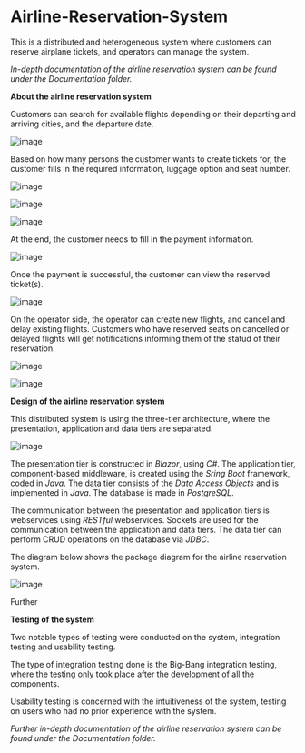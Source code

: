 # Airline-Reservation-System
This is a distributed and heterogeneous system where customers can reserve airplane tickets, and operators can manage the system.

_In-depth documentation of the airline reservation system can be found under the Documentation folder._

**About the airline reservation system**

Customers can search for available flights depending on their departing and arriving cities, and the departure date.

![image](https://user-images.githubusercontent.com/71009398/109882953-f4cf1b00-7c7a-11eb-9737-870bbd2909ed.png)

Based on how many persons the customer wants to create tickets for, the customer fills in the required information, luggage option and seat number.

![image](https://user-images.githubusercontent.com/71009398/109883179-4d9eb380-7c7b-11eb-80a8-ae2b8a08a6ce.png)

![image](https://user-images.githubusercontent.com/71009398/109883184-5099a400-7c7b-11eb-9b52-314b0d112e81.png)

![image](https://user-images.githubusercontent.com/71009398/109883190-542d2b00-7c7b-11eb-858f-1680d3d8a87a.png)

At the end, the customer needs to fill in the payment information.

![image](https://user-images.githubusercontent.com/71009398/109883244-6c9d4580-7c7b-11eb-861e-48327e65a93b.png)

Once the payment is successful, the customer can view the reserved ticket(s).

![image](https://user-images.githubusercontent.com/71009398/109883333-8ccd0480-7c7b-11eb-929e-9d68ae6ea348.png)

On the operator side, the operator can create new flights, and cancel and delay existing flights. Customers who have reserved seats on cancelled or delayed flights will get notifications informing them of the statud of their reservation.

![image](https://user-images.githubusercontent.com/71009398/109883620-f8af6d00-7c7b-11eb-8ea2-f63ec59acd5a.png)

![image](https://user-images.githubusercontent.com/71009398/109883627-fbaa5d80-7c7b-11eb-9b64-c4280a2aa7c9.png)

**Design of the airline reservation system**

This distributed system is using the three-tier architecture, where the presentation, application and data tiers are separated.

![image](https://user-images.githubusercontent.com/71009398/109882596-6e1a3e00-7c7a-11eb-9587-0a5c15477d26.png)

The presentation tier is constructed in _Blazor_, using _C#_. The application tier, component-based middleware, is created using the _Sring Boot_ framework, coded in _Java_. The data tier consists of the _Data Access Objects_ and is implemented in _Java_. The database is made in _PostgreSQL_. 

The communication between the presentation and application tiers is webservices using _RESTful_ webservices. Sockets are used for the communication between the application and data tiers. The data tier can perform CRUD operations on the database via _JDBC_.

The diagram below shows the package diagram for the airline reservation system.

![image](https://user-images.githubusercontent.com/71009398/109884283-ff8aaf80-7c7c-11eb-88aa-697a63488896.png)

Further 

**Testing of the system**

Two notable types of testing were conducted on the system, integration testing and usability testing.

The type of integration testing done is the Big-Bang integration testing, where the testing only took place after the development of all the components.

Usability testing is concerned with the intuitiveness of the system, testing on users who had no prior experience with the system.

_Further in-depth documentation of the airline reservation system can be found under the Documentation folder._

